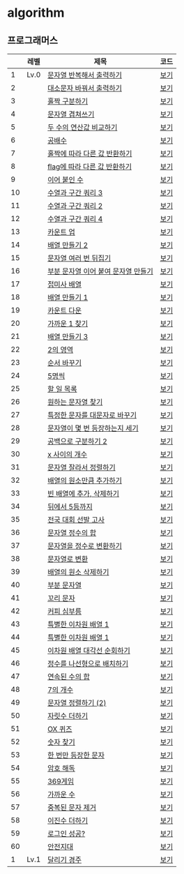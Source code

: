# algorithm

## 프로그래머스

| |레벨|제목|코드|
|-|---|---|---|
|1|Lv.0|[문자열 반복해서 출력하기](https://school.programmers.co.kr/learn/courses/30/lessons/181950)|[보기](https://github.com/jexnjeux/algorithm/blob/main/src/programmers/level0/P181950.java)|
|2| |[대소문자 바꿔서 출력하기](https://school.programmers.co.kr/learn/courses/30/lessons/181949)|[보기](https://github.com/jexnjeux/algorithm/blob/main/src/programmers/level0/P181949.java)|
|3| |[홀짝 구분하기](https://school.programmers.co.kr/learn/courses/30/lessons/181944)|[보기](https://github.com/jexnjeux/algorithm/blob/main/src/programmers/level0/P181944.java)|
|4| |[문자열 겹쳐쓰기](https://school.programmers.co.kr/learn/courses/30/lessons/181943)|[보기](https://github.com/jexnjeux/algorithm/blob/main/src/programmers/level0/P181943.java)|
|5| |[두 수의 연산값 비교하기](https://school.programmers.co.kr/learn/courses/30/lessons/181938)|[보기](https://github.com/jexnjeux/algorithm/blob/main/src/programmers/level0/P181938.java)|
|6| |[공배수](https://school.programmers.co.kr/learn/courses/30/lessons/181936)|[보기](https://github.com/jexnjeux/algorithm/blob/main/src/programmers/level0/P181936.java)|
|7| |[홀짝에 따라 다른 값 반환하기](https://school.programmers.co.kr/learn/courses/30/lessons/181935)|[보기](https://github.com/jexnjeux/algorithm/blob/main/src/programmers/level0/P181935.java)|
|8| |[flag에 따라 다른 값 반환하기](https://school.programmers.co.kr/learn/courses/30/lessons/181933)|[보기](https://github.com/jexnjeux/algorithm/blob/main/src/programmers/level0/P181933.java)|
|9| |[이어 붙인 수](https://school.programmers.co.kr/learn/courses/30/lessons/181928)|[보기](https://github.com/jexnjeux/algorithm/blob/main/src/programmers/level0/P181928.java)|
|10| |[수열과 구간 쿼리 3](https://school.programmers.co.kr/learn/courses/30/lessons/181924)|[보기](https://github.com/jexnjeux/algorithm/blob/main/src/programmers/level0/P181924.java)|
|11| |[수열과 구간 쿼리 2](https://school.programmers.co.kr/learn/courses/30/lessons/181923)|[보기](https://github.com/jexnjeux/algorithm/blob/main/src/programmers/level0/P181923.java)|
|12| |[수열과 구간 쿼리 4](https://school.programmers.co.kr/learn/courses/30/lessons/181922)|[보기](https://github.com/jexnjeux/algorithm/blob/main/src/programmers/level0/P181922.java)|
|13| |[카운트 업](https://school.programmers.co.kr/learn/courses/30/lessons/181920)|[보기](https://github.com/jexnjeux/algorithm/blob/main/src/programmers/level0/P181920.java)|
|14| |[배열 만들기 2](https://school.programmers.co.kr/learn/courses/30/lessons/181921)|[보기](https://github.com/jexnjeux/algorithm/blob/main/src/programmers/level0/P181921.java)|
|15| |[문자열 여러 번 뒤집기](https://school.programmers.co.kr/learn/courses/30/lessons/181913)|[보기](https://github.com/jexnjeux/algorithm/blob/main/src/programmers/level0/P181913.java)|
|16| |[부분 문자열 이어 붙여 문자열 만들기](https://school.programmers.co.kr/learn/courses/30/lessons/181911)|[보기](https://github.com/jexnjeux/algorithm/blob/main/src/programmers/level0/P181911.java)|
|17| |[접미사 배열](https://school.programmers.co.kr/learn/courses/30/lessons/181909)|[보기](https://github.com/jexnjeux/algorithm/blob/main/src/programmers/level0/P181909.java)|
|18| |[배열 만들기 1](https://school.programmers.co.kr/learn/courses/30/lessons/181901)|[보기](https://github.com/jexnjeux/algorithm/blob/main/src/programmers/level0/P181901.java)|
|19| |[카운트 다운](https://school.programmers.co.kr/learn/courses/30/lessons/181899)|[보기](https://github.com/jexnjeux/algorithm/blob/main/src/programmers/level0/P181899.java)|
|20| |[가까운 1 찾기](https://school.programmers.co.kr/learn/courses/30/lessons/181898)|[보기](https://github.com/jexnjeux/algorithm/blob/main/src/programmers/level0/P181898.java)|
|21| |[배열 만들기 3](https://school.programmers.co.kr/learn/courses/30/lessons/181895)|[보기](https://github.com/jexnjeux/algorithm/blob/main/src/programmers/level0/P181895.java)|
|22| |[2의 영역](https://school.programmers.co.kr/learn/courses/30/lessons/181894)|[보기](https://github.com/jexnjeux/algorithm/blob/main/src/programmers/level0/P181894.java)|
|23| |[순서 바꾸기](https://school.programmers.co.kr/learn/courses/30/lessons/181891)|[보기](https://github.com/jexnjeux/algorithm/blob/main/src/programmers/level0/P181891.java)|
|24| |[5명씩](https://school.programmers.co.kr/learn/courses/30/lessons/181886)|[보기](https://github.com/jexnjeux/algorithm/blob/main/src/programmers/level0/P181886.java)|
|25| |[할 일 목록](https://school.programmers.co.kr/learn/courses/30/lessons/181885)|[보기](https://github.com/jexnjeux/algorithm/blob/main/src/programmers/level0/P181885.java)|
|26| |[원하는 문자열 찾기](https://school.programmers.co.kr/learn/courses/30/lessons/181878)|[보기](https://github.com/jexnjeux/algorithm/blob/main/src/programmers/level0/P181878.java)|
|27| |[특정한 문자를 대문자로 바꾸기](https://school.programmers.co.kr/learn/courses/30/lessons/181873)|[보기](https://github.com/jexnjeux/algorithm/blob/main/src/programmers/level0/P181873.java)|
|28| |[문자열이 몇 번 등장하는지 세기](https://school.programmers.co.kr/learn/courses/30/lessons/181871)|[보기](https://github.com/jexnjeux/algorithm/blob/main/src/programmers/level0/P181871.java)|
|29| |[공백으로 구분하기 2](https://school.programmers.co.kr/learn/courses/30/lessons/181868)|[보기](https://github.com/jexnjeux/algorithm/blob/main/src/programmers/level0/P181868.java)|
|30| |[x 사이의 개수](https://school.programmers.co.kr/learn/courses/30/lessons/181867)|[보기](https://github.com/jexnjeux/algorithm/blob/main/src/programmers/level0/P181867.java)|
|31| |[문자열 잘라서 정렬하기](https://school.programmers.co.kr/learn/courses/30/lessons/181866)|[보기](https://github.com/jexnjeux/algorithm/blob/main/src/programmers/level0/P181866.java)|
|32| |[배열의 원소만큼 추가하기](https://school.programmers.co.kr/learn/courses/30/lessons/181861)|[보기](https://github.com/jexnjeux/algorithm/blob/main/src/programmers/level0/P181861.java)|
|33| |[빈 배열에 추가, 삭제하기](https://school.programmers.co.kr/learn/courses/30/lessons/181860)|[보기](https://github.com/jexnjeux/algorithm/blob/main/src/programmers/level0/P181860.java)|
|34| |[뒤에서 5등까지](https://school.programmers.co.kr/learn/courses/30/lessons/181853)|[보기](https://github.com/jexnjeux/algorithm/blob/main/src/programmers/level0/P181853.java)|
|35| |[전국 대회 선발 고사](https://school.programmers.co.kr/learn/courses/30/lessons/181851)|[보기](https://github.com/jexnjeux/algorithm/blob/main/src/programmers/level0/P181851.java)|
|36| |[문자열 정수의 합](https://school.programmers.co.kr/learn/courses/30/lessons/181849)|[보기](https://github.com/jexnjeux/algorithm/blob/main/src/programmers/level0/P181849.java)|
|37| |[문자열을 정수로 변환하기](https://sc의hool.programmers.co.kr/learn/courses/30/lessons/181848)|[보기](https://github.com/jexnjeux/algorithm/blob/main/src/programmers/level0/P181848.java)|
|38| |[문자열로 변환](https://school.programmers.co.kr/learn/courses/30/lessons/181845)|[보기](https://github.com/jexnjeux/algorithm/blob/main/src/programmers/level0/P181845.java)|
|39| |[배열의 원소 삭제하기](https://school.programmers.co.kr/learn/courses/30/lessons/181844)|[보기](https://github.com/jexnjeux/algorithm/blob/main/src/programmers/level0/P181844.java)|
|40| |[부분 문자열](https://school.prog삭rammers.co.kr/learn/courses/30/lessons/181842)|[보기](https://github.com/jexnjeux/algorithm/blob/main/src/programmers/level0/P181842.java)|
|41| |[꼬리 문자](https://school.programmers.co.kr/learn/courses/30/lessons/181841)|[보기](https://github.com/jexnjeux/algorithm/blob/main/src/programmers/level0/P181841.java)|
|42| |[커피 심부름](https://school.programmers.co.kr/learn/courses/30/lessons/181837)|[보기](https://github.com/jexnjeux/algorithm/blob/main/src/programmers/level0/P181837.java)|
|43| |[특별한 이차원 배열 1](https://school.programmers.co.kr/learn/courses/30/lessons/181833)|[보기](https://github.com/jexnjeux/algorithm/blob/main/src/programmers/level0/P181833.java)|
|44| |[특별한 이차원 배열 1](https://school.programmers.co.kr/learn/courses/30/lessons/181831)|[보기](https://github.com/jexnjeux/algorithm/blob/main/src/programmers/level0/P181831.java)|
|45| |[이차원 배열 대각선 순회하기](https://school.programmers.co.kr/learn/courses/30/lessons/181829)|[보기](https://github.com/jexnjeux/algorithm/blob/main/src/programmers/level0/P181829.java)|
|46| |[정수를 나선형으로 배치하기](https://school.programmers.co.kr/learn/courses/30/lessons/181832)|[보기](https://github.com/jexnjeux/algorithm/blob/main/src/programmers/level0/P181832.java)|
|47| |[연속된 수의 합](https://school.programmers.co.kr/learn/courses/30/lessons/120923)|[보기](https://github.com/jexnjeux/algorithm/blob/main/src/programmers/level0/P120923.java)|
|48| |[7의 개수](https://school.programmers.co.kr/learn/courses/30/lessons/120912)|[보기](https://github.com/jexnjeux/algorithm/blob/main/src/programmers/level0/P120912.java)|
|49| |[문자열 정렬하기 (2)](https://school.programmers.co.kr/learn/courses/30/lessons/120911)|[보기](https://github.com/jexnjeux/algorithm/blob/main/src/programmers/level0/P120911.java)|
|50| |[자릿수 더하기](https://school.programmers.co.kr/learn/courses/30/lessons/120906)|[보기](https://github.com/jexnjeux/algorithm/blob/main/src/programmers/level0/P120906.java)|
|51| |[OX 퀴즈](https://school.programmers.co.kr/learn/courses/30/lessons/120907)|[보기](https://github.com/jexnjeux/algorithm/blob/main/src/programmers/level0/P120907.java)|
|52| |[숫자 찾기](https://school.programmers.co.kr/learn/courses/30/lessons/120904)|[보기](https://github.com/jexnjeux/algorithm/blob/main/src/programmers/level0/P120904.java)|
|53| |[한 번만 등장한 문자](https://school.programmers.co.kr/learn/courses/30/lessons/120896)|[보기](https://github.com/jexnjeux/algorithm/blob/main/src/programmers/level0/P120896.java)|
|54| |[암호 해독](https://school.만programmers.co.kr/learn/courses/30/lessons/120892)|[보기](https://github.com/jexnjeux/algorithm/blob/main/src/programmers/level0/P120892.java)|
|55| |[369게임](https://school.programmers.co.kr/learn/courses/30/lessons/120891)|[보기](https://github.com/jexnjeux/algorithm/blob/main/src/programmers/level0/P120891.java)|
|56| |[가까운 수](https://school.programmers.co.kr/learn/courses/30/lessons/120890)|[보기](https://github.com/jexnjeux/algorithm/blob/main/src/programmers/level0/P120890.java)|
|57| |[중복된 문자 제거](https://school.programmers.co.kr/learn/courses/30/lessons/120888)|[보기](https://github.com/jexnjeux/algorithm/blob/main/src/programmers/level0/P120888.java)|
|58| |[이진수 더하기](https://school.programmers.co.kr/learn/courses/30/lessons/120885)|[보기](https://github.com/jexnjeux/algorithm/blob/main/src/programmers/level0/P120885.java)|
|59| |[로그인 성공?](https://school.programmers.co.kr/learn/courses/30/lessons/120883)|[보기](https://github.com/jexnjeux/algorithm/blob/main/src/programmers/level0/P120883.java)|
|60| |[안전지대](https://school.programmers.co.kr/learn/courses/30/lessons/120866)|[보기](https://github.com/jexnjeux/algorithm/blob/main/src/programmers/level0/P120866.java)|
|1|Lv.1|[달리기 경주](https://school.programmers.co.kr/learn/courses/30/lessons/178871)|[보기](https://github.com/jexnjeux/algorithm/blob/main/src/programmers/level1/P178871.java)|
